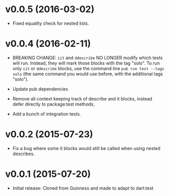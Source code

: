 # v0.0.5 (2016-03-02)

- Fixed equality check for nested lists.

# v0.0.4 (2016-02-11)

- BREAKING CHANGE:
  `iit` and `ddescribe` NO LONGER modify which tests will run. Instead,
  they will mark those blocks with the tag "solo". To run only
  `iit` or `ddescribe` blocks, use the command line
  `pub run test --tags solo` (the same command you would use before,
  with the additional tags "solo").

- Update pub dependencies

- Remove all context keeping track of describe and it blocks,
  instead defer directly to package:test methods.

- Add a bunch of integration tests.

# v0.0.2 (2015-07-23)

- Fix a bug where some it blocks would still be called when using
  nested describes.

# v0.0.1 (2015-07-20)

- Initial release: Cloned from Guinness and made to adapt to dart:test
